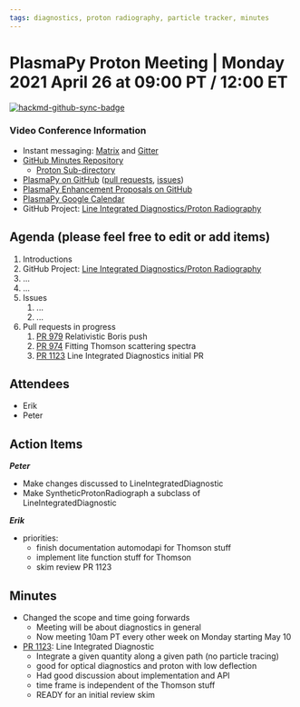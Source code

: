 ```yaml
---
tags: diagnostics, proton radiography, particle tracker, minutes
---
```


# PlasmaPy Proton Meeting | Monday 2021 April 26 at 09:00 PT / 12:00 ET

[![hackmd-github-sync-badge](https://hackmd.io/CQXEk6H9Q_av3zrNSIKcvg/badge)](https://hackmd.io/CQXEk6H9Q_av3zrNSIKcvg)


### Video Conference Information
* Instant messaging: [Matrix](https://element.im/app/#/room/#plasmapy:openastronomy.org) and [Gitter](https://gitter.im/PlasmaPy/Lobby)
* [GitHub Minutes Repository](https://github.com/PlasmaPy/plasmapy-project/tree/master/minutes)
    * [Proton Sub-directory](https://github.com/PlasmaPy/plasmapy-project/tree/master/minutes/proton_radiography)
* [PlasmaPy on GitHub](https://github.com/PlasmaPy/plasmapy) ([pull requests](https://github.com/PlasmaPy/plasmapy/pulls), [issues](https://github.com/PlasmaPy/plasmapy/issues))
* [PlasmaPy Enhancement Proposals on GitHub](https://github.com/PlasmaPy/PlasmaPy-PLEPs)
* [PlasmaPy Google Calendar](https://calendar.google.com/calendar?cid=bzVsb3ZkcW0zaWxsam00ZTlrMDd2cmw5bWdAZ3JvdXAuY2FsZW5kYXIuZ29vZ2xlLmNvbQ)
* GitHub Project: [Line Integrated Diagnostics/Proton Radiography](https://github.com/PlasmaPy/PlasmaPy/projects/21)

## Agenda (please feel free to edit or add items)

1. Introductions
2. GitHub Project: [Line Integrated Diagnostics/Proton Radiography](https://github.com/PlasmaPy/PlasmaPy/projects/21)
3. ...
4. ...
5. Issues
    1. ...
    2. ...
6. Pull requests in progress 
    1. [PR 979](https://github.com/PlasmaPy/PlasmaPy/pull/979) Relativistic Boris push
    2. [PR 974](https://github.com/PlasmaPy/PlasmaPy/pull/974) Fitting Thomson scattering spectra
    3. [PR 1123](https://github.com/PlasmaPy/PlasmaPy/pull/1123) Line Integrated Diagnostics initial PR

## Attendees

* Erik
* Peter

## Action Items

***Peter***
* Make changes discussed to LineIntegratedDiagnostic
* Make SyntheticProtonRadiograph a subclass of LineIntegratedDiagnostic

***Erik***
* priorities:
    * finish documentation automodapi for Thomson stuff
    * implement lite function stuff for Thomson
    * skim review PR 1123

## Minutes

* Changed the scope and time going forwards
    * Meeting will be about diagnostics in general
    * Now meeting 10am PT every other week on Monday starting May 10
* [PR 1123](https://github.com/PlasmaPy/PlasmaPy/pull/1123): Line Integrated Diagnostic
    * Integrate a given quantity along a given path (no particle tracing)
    * good for optical diagnostics and proton with low deflection
    * Had good discussion about implementation and API
    * time frame is independent of the Thomson stuff
    * READY for an initial review skim


